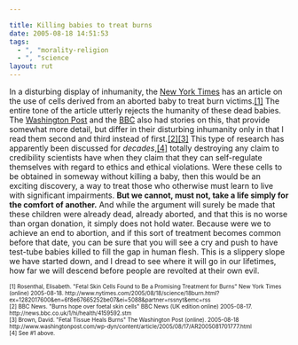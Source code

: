 ```yaml
---

title: Killing babies to treat burns
date: 2005-08-18 14:51:53
tags:
  - ", "morality-religion
  - ", "science
layout: rut
---
```


<p>In a disturbing display of inhumanity, the <a href="http://www.nytimes.com">New York Times</a> has an article on the use of cells derived from an aborted baby to treat burn victims.<a href="http://www.nytimes.com/2005/08/18/science/18burn.html?ex=1282017600&en=6f8e67665252be07&ei=5088&partner=rssnyt&emc=rss">[1]</a> The entire tone of the article utterly rejects the humanity of these dead babies.  The <a href="http://www.washingtonpost.com">Washington Post</a> and the <a href="http://news.bbc.co.uk">BBC</a> also had stories on this, that provide somewhat more detail, but differ in their disturbing inhumanity only in that I read them second and third instead of first.<a href="http://news.bbc.co.uk/1/hi/health/4159592.stm">[2]</a><a href="http://www.washingtonpost.com/wp-dyn/content/article/2005/08/17/AR2005081701777.html">[3]</a> This type of research has apparently been discussed for <em>decades</em>,<a href="http://www.nytimes.com/2005/08/18/science/18burn.html?ex=1282017600&en=6f8e67665252be07&ei=5088&partner=rssnyt&emc=rss">[4]</a> totally destroying any claim to credibility scientists have when they claim that they can self-regulate themselves with regard to ethics and ethical violations.  Were these cells to be obtained in someway without killing a baby, then this would be an exciting discovery, a way to treat those who otherwise must learn to live with significant impairments.  <strong>But we cannot, must not, take a life simply for the comfort of another.</strong> And while the argument will surely be made that these children were already dead, already aborted, and that this is no worse than organ donation, it simply does not hold water.  Because were we to achieve an end to abortion, and if this sort of treatment becomes common before that date, you can be sure that you will see a cry and push to have test-tube babies killed to fill the gap in human flesh.  This is a slippery slope we have started down, and I dread to see where it will go in our lifetimes, how far we will descend before people are revolted at their own evil.</p>  <font size="-2"> [1] Rosenthal, Elisabeth. "Fetal Skin Cells Found to Be a Promising Treatment for Burns" New York Times (online) 2005-08-18. http://www.nytimes.com/2005/08/18/science/18burn.html?ex=1282017600&en=6f8e67665252be07&ei=5088&partner=rssnyt&emc=rss <br  /> [2] BBC News.  "Burns hope over foetal skin cells" BBC News (UK edition online) 2005-08-17. http://news.bbc.co.uk/1/hi/health/4159592.stm <br  /> [3] Brown, David. "Fetal Tissue Heals Burns" The Washington Post (online).  2005-08-18 http://www.washingtonpost.com/wp-dyn/content/article/2005/08/17/AR2005081701777.html <br  /> [4] See #1 above.  </font>

